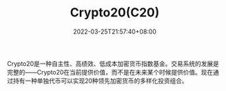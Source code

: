 ﻿---
weight: 
title: "Crypto20(C20)"
description: "Crypto20是一种自主性、高绩效、低成本加密货币指数基金"
date: 2022-03-25T21:57:40+08:00
lastmod: 2022-03-25T16:45:40+08:00
draft: false
authors: ["Metabd"]
featuredImage: "crypto20c20.webp"
link: ""
tags: ["数字代币","Crypto20(C20)"]
categories: ["navigation"]
navigation: ["数字代币"]
lightgallery: true
toc: true
pinned: false
recommend: false
recommend1: false
---
Crypto20是一种自主性、高绩效、低成本加密货币指数基金。交易系统的发展是完整的——Crypto20在当前提供价值，而不是在未来某个时候提供价值。现在通过持有一种单独代币可以实现20种领先加密货币的多样化投资组合。
